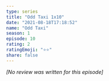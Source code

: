 ```yaml
---
type: series
title: "Odd Taxi 1x10"
date: "2021-08-18T17:18:52"
name: "Odd Taxi"
season: 1
episode: 10
rating: 2
ratingEmoji: "⭐️⭐️"
share: false
---
```


*[No review was written for this episode]*
